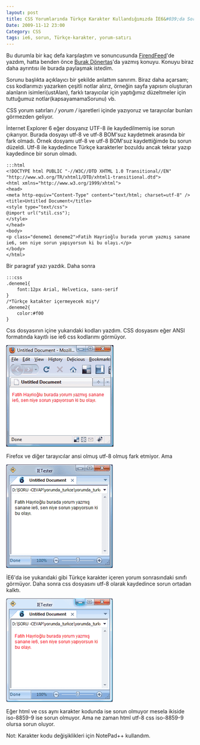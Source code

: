 ```yaml
---
layout: post
title: CSS Yorumlarında Türkçe Karakter Kullandığımızda İE6&#039;da Sorun Çıkarıyor
Date: 2009-11-12 23:00
Category: CSS
tags: ie6, sorun, Türkçe-karakter, yorum-satırı
---
```


Bu durumla bir kaç defa karşılaştım ve sonuncusunda [FirendFeed][]'de
yazdım, hatta benden önce [Burak Dönertaş][]'da yazmış konuyu. Konuyu
biraz daha ayrıntısı ile burada paylaşmak istedim.

Sorunu başlıkta açıklayıcı bir şekilde anlattım sanırım. Biraz daha
açarsam; css kodlarımızı yazarken çeşitli notlar alırız, örneğin sayfa
yapısını oluşturan alanların isimleri(ustAlan), farklı tarayıcılar için
yaptığımız düzeltmeler için tuttuğumuz notlar(kapsayamamaSorunu) vb.

CSS yorum satırları **/* yorum */** işaretleri içinde yazıyoruz ve
tarayıcılar bunları görmezden geliyor.

İnternet Explorer 6 eğer dosyanız UTF-8 ile kaydedilmemiş ise sorun
çıkarıyor. Burada dosyayı utf-8 ve utf-8 BOM'suz kaydetmek arasında bir
fark olmadı. Örnek dosyamı utf-8 ve utf-8 BOM'suz kaydettiğimde bu sorun
düzeldi. Utf-8 ile kaydedince Türkçe karakterler bozuldu ancak tekrar
yazıp kaydedince bir sorun olmadı.

	:::html
	<!DOCTYPE html PUBLIC "-//W3C//DTD XHTML 1.0 Transitional//EN" "http://www.w3.org/TR/xhtml1/DTD/xhtml1-transitional.dtd">
	<html xmlns="http://www.w3.org/1999/xhtml">
	<head>
	<meta http-equiv="Content-Type" content="text/html; charset=utf-8" />
	<title>Untitled Document</title>
	<style type="text/css">
	@import url("stil.css");
	</style>
	</head>
	<body>
	<p class="deneme1 deneme2">Fatih Hayrioğlu burada yorum yazmış sanane ie6, sen niye sorun yapıyorsun ki bu olayı.</p>
	</body>
	</html>

Bir paragraf yazı yazdık. Daha sonra

	:::css
	.deneme1{
		font:12px Arial, Helvetica, sans-serif
	}
	/*Türkçe katakter içermeyecek miş*/
	.deneme2{
		color:#f00
	}

Css dosyasının içine yukarıdaki kodları yazdım. CSS dosyasını eğer ANSI
formatında kayıtlı ise ie6 css kodlarımı görmüyor.

![ansi_ff][]

Firefox ve diğer tarayıcılar ansi olmuş utf-8 olmuş fark etmiyor. Ama

![ansi_ie6][]

İE6'da ise yukarıdaki gibi Türkçe karakter içeren yorum sonrasındaki
sınıfı görmüyor. Daha sonra css dosyasını utf-8 olarak kaydedince sorun
ortadan kalktı.

![utf8_ie6][]

Eğer html ve css aynı karakter kodunda ise sorun olmuyor mesela ikiside
iso-8859-9 ise sorun olmuyor. Ama ne zaman html utf-8 css iso-8859-9
olursa sorun oluyor.

Not: Karakter kodu değişiklikleri için NotePad++ kullandım.

  [FirendFeed]: http://ff.im/af0XB
  [Burak Dönertaş]: http://ff.im/86KsI
  [ansi_ff]: /images/ansi_ff.gif
  [ansi_ie6]: /images/ansi_ie6.gif
  [utf8_ie6]: /images/utf8_ie6.gif
